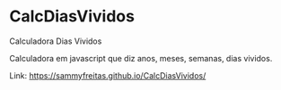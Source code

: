 # CalcDiasVividos
Calculadora Dias Vividos

Calculadora em javascript que diz anos, meses, semanas, dias vividos.


Link: https://sammyfreitas.github.io/CalcDiasVividos/
